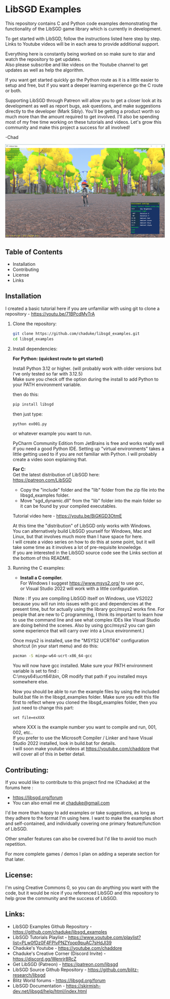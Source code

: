 # LibSGD Examples

This repository contains C and Python code examples demonstrating the functionality of the LibSGD game library which is currently in development.    
 
To get started with LibSGD, follow the instructions listed here step by step.     
Links to Youtube videos will be in each area to provide additional support.  
        
Everything here is constantly being worked on so make sure to star and watch the repository to get updates.    
Also please subscribe and like videos on the Youtube channel to get updates as well as help the algorithm.        

If you want get started quickly go the Python route as it is a little easier to setup and free, but if you want a deeper learning experience go the C route or both.   

Supporting LibSGD through Patreon will allow you to get a closer look at its development as well as report bugs, ask questions, and make suggestions directly to the developer (Mark Sibly).  You'll be getting a product worth so much more than the amount required to get involved.  I'll also be spending most of my free time working on these tutorials and videos.  Let's grow this community and make this project a success for all involved!    

-Chad  

![Example Screenshot](https://github.com/Chaduke/libsgd_examples/blob/master/images/example.png)

## Table of Contents

- Installation
- Contributing
- License
- Links

## Installation

I created a basic tutorial here if you are unfamiliar with using git to clone a repository - https://youtu.be/71BPcdMyTrA   

1. Clone the repository:  
   ```sh
   git clone https://github.com/chaduke/libsgd_examples.git
   cd libsgd_examples
   ```

2. Install dependencies:  

	**For Python: (quickest route to get started)**  
   	
	Install Python 3.12 or higher. (will probably work with older versions but I've only tested so far with 3.12.5)  
	Make sure you check off the option during the install to add Python to your PATH environment variable.   
	
	then do this:  
	```sh
	pip install libsgd
	```
	then just type: 
	```sh
	python ex001.py 
	```
	or whatever example you want to run.  
	
	PyCharm Community Edition from JetBrains is free and works really well if you need a good Python IDE.  Setting up "virtual environments" takes a little getting used to if you are not familiar with Python. I will probably create a video soon explaining that.      
    
	**For C:**    	
	Get the latest distribution of LibSGD here:        
	https://patreon.com/LibSGD  	
	- Copy the "include" folder and the "lib" folder from the zip file into the libsgd_examples folder.
	- Move "sgd_dynamic.dll" from the "lib" folder into the main folder so it can be found by your compiled executables.  
	
 	Tutorial video here - https://youtu.be/BiGKGD3OtmE
	
	At this time the "distribution" of LibSGD only works with Windows.     	
	You can alternatively build LibSGD yourself for Windows, Mac and Linux, but that involves much more than I have space for here.    
	I will create a video series on how to do this at some point, but it will take some time as it involves a lot of pre-requisite knowledge.  
	If you are interested in the LibSGD source code see the Links section at the bottom of this README.   
	
3. Running the C examples:   	
	- **Install a C compiler.**     
	For Windows I suggest https://www.msys2.org/ to use gcc,      
	or Visual Studio 2022 will work with a little configuration.  
	
	(Note : If you are compiling LibSGD itself on Windows, use VS2022 because you will run into issues with gcc and dependencies at the present time, but for actually using the library gcc/msys2 works fine. For people that are new to C programming, I think its important to learn how to use the command line and see what complex IDEs like Visual Studio are doing behind the scenes.  Also by using gcc/msys2 you can gain some experience that will carry over into a Linux environment.)    
	
	Once msys2 is installed, use the "MSYS2 UCRT64" configuration shortcut (in your start menu) and do this:  
	```sh 
	pacman -S mingw-w64-ucrt-x86_64-gcc
	```
	You will now have gcc installed.  Make sure your PATH environment variable is set to find :   
	C:\msys64\ucrt64\bin, OR modify that path if you installed msys somewhere else.  
	
	Now you should be able to run the example files by using the included build.bat file in the libsgd_examples folder. Make sure you edit this file first to reflect where you cloned the libsgd_examples folder, then you just need to change this part:  
	```code
	set file=exXXX
	```
	where XXX is the example number you want to compile and run, 001, 002, etc..  
	If you prefer to use the Microsoft Compiler / Linker and have Visual Studio 2022 installed, look in build.bat for details.   
	I will soon make youtube videos at https://youtube.com/chaddore that will cover all of this in better detail.  	

## Contributing:  

If you would like to contribute to this project find me (Chaduke) at the forums here :  
- https://libsgd.org/forum  
- You can also email me at chaduke@gmail.com    

I'd be more than happy to add examples or take suggestions, as long as they adhere to the format I'm using here.  I want to make the examples short and self-contained, and individually covering one primary feature/function of LibSGD.    
   	
Other smaller features can also be covered but I'd like to avoid too much repetition.  
     
For more complete games / demos I plan on adding a seperate section for that later.    	
		
## License:     

I'm using Creative Commons 0, so you can do anything you want with the code, but it would be nice if you referenced LibSGD and this repository to help grow the community and the success of LibSGD.     
	
## Links:  

- LibSGD Examples Github Repository - https://github.com/chaduke/libsgd_examples  
- LibSGD Tutorials Playlist - https://www.youtube.com/playlist?list=PLw0fDz0F4FPlvPNZYoop9puAC7sHdJl39  
- Chaduke's Youtube - https://youtube.com/chaddore    
- Chaduke's Creative Corner (Discord Invite) - https://discord.gg/Wenrjr8RcZ  
- Get LibSGD (Patreon) - https://patreon.com/libsgd    
- LibSGD Source Github Repository - https://github.com/blitz-research/libsgd  
- Blitz World forums - https://libsgd.org/forum 
- LibSGD Documentation - https://skirmish-dev.net/libsgd/help/html/index.html   
